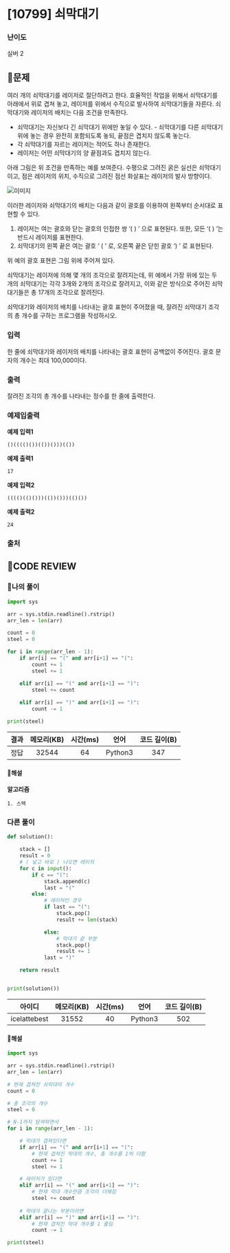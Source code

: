 # [10799] 쇠막대기

### **난이도**
실버 2
## **📝문제**
여러 개의 쇠막대기를 레이저로 절단하려고 한다. 효율적인 작업을 위해서 쇠막대기를 아래에서 위로 겹쳐 놓고, 레이저를 위에서 수직으로 발사하여 쇠막대기들을 자른다. 쇠막대기와 레이저의 배치는 다음 조건을 만족한다.

- 쇠막대기는 자신보다 긴 쇠막대기 위에만 놓일 수 있다. - 쇠막대기를 다른 쇠막대기 위에 놓는 경우 완전히 포함되도록 놓되, 끝점은 겹치지 않도록 놓는다.
- 각 쇠막대기를 자르는 레이저는 적어도 하나 존재한다.
- 레이저는 어떤 쇠막대기의 양 끝점과도 겹치지 않는다.  

아래 그림은 위 조건을 만족하는 예를 보여준다. 수평으로 그려진 굵은 실선은 쇠막대기이고, 점은 레이저의 위치, 수직으로 그려진 점선 화살표는 레이저의 발사 방향이다.

![이미지](https://onlinejudgeimages.s3-ap-northeast-1.amazonaws.com/problem/10799/1.png)

이러한 레이저와 쇠막대기의 배치는 다음과 같이 괄호를 이용하여 왼쪽부터 순서대로 표현할 수 있다.

1. 레이저는 여는 괄호와 닫는 괄호의 인접한 쌍 ‘( ) ’ 으로 표현된다. 또한, 모든 ‘( ) ’는 반드시 레이저를 표현한다.
2. 쇠막대기의 왼쪽 끝은 여는 괄호 ‘ ( ’ 로, 오른쪽 끝은 닫힌 괄호 ‘) ’ 로 표현된다.
   
위 예의 괄호 표현은 그림 위에 주어져 있다.

쇠막대기는 레이저에 의해 몇 개의 조각으로 잘려지는데, 위 예에서 가장 위에 있는 두 개의 쇠막대기는 각각 3개와 2개의 조각으로 잘려지고, 이와 같은 방식으로 주어진 쇠막대기들은 총 17개의 조각으로 잘려진다.

쇠막대기와 레이저의 배치를 나타내는 괄호 표현이 주어졌을 때, 잘려진 쇠막대기 조각의 총 개수를 구하는 프로그램을 작성하시오.
### **입력**
한 줄에 쇠막대기와 레이저의 배치를 나타내는 괄호 표현이 공백없이 주어진다. 괄호 문자의 개수는 최대 100,000이다.
### **출력**
잘려진 조각의 총 개수를 나타내는 정수를 한 줄에 출력한다.
### **예제입출력**

**예제 입력1**

```
()(((()())(())()))(())
```

**예제 출력1**

```
17
```

**예제 입력2**

```
(((()(()()))(())()))(()())
```

**예제 출력2**

```
24
```
### **출처**

## **🧐CODE REVIEW**

### **🧾나의 풀이**

```python
import sys

arr = sys.stdin.readline().rstrip()
arr_len = len(arr)

count = 0
steel = 0

for i in range(arr_len - 1):
    if arr[i] == "(" and arr[i+1] == "(":
        count += 1
        steel += 1

    elif arr[i] == "(" and arr[i+1] == ")":
        steel += count
    
    elif arr[i] == ")" and arr[i+1] == ")":
        count -= 1

print(steel)
```

결과	| 메모리(KB) |	시간(ms) |	언어 |	코드 길이(B)
:----:|:-----:|:-----:|:-----:|:--------:
정답|32544|64|Python3|347
#### **📝해설**

**알고리즘**
```
1. 스택
```


### **다른 풀이**

```python
def solution():

    stack = []
    result = 0
    # ( 넣고 바로 ) 나오면 레이저
    for c in input():
        if c == "(":
            stack.append(c)
            last = "("
        else:
            # 레이저인 경우
            if last == "(":
                stack.pop()
                result += len(stack)

            else:
                # 막대기 끝 부분
                stack.pop()
                result += 1
            last = ")"

    return result


print(solution())
```

아이디 | 메모리(KB) |	시간(ms) |	언어 |	코드 길이(B) 
:-----:|:-----:|:-----:|:----:|:--------:
icelattebest|31552|40|Python3|502
#### **📝해설**

```python
import sys

arr = sys.stdin.readline().rstrip()
arr_len = len(arr)

# 현재 겹쳐진 쇠막대의 개수
count = 0

# 총 조각의 개수
steel = 0

# N-1까지 탐색하면서
for i in range(arr_len - 1):

    # 막대가 겹쳐있다면
    if arr[i] == "(" and arr[i+1] == "(":
        # 현재 겹쳐진 막대의 개수, 총 개수를 1씩 더함
        count += 1
        steel += 1

    # 레이저가 있다면
    elif arr[i] == "(" and arr[i+1] == ")":
        # 현재 막대 개수만큼 조각이 더해짐
        steel += count
    
    # 막대가 끝나는 부분이라면
    elif arr[i] == ")" and arr[i+1] == ")":
        # 현재 겹쳐진 막대 개수를 1 줄임
        count -= 1

print(steel)
```